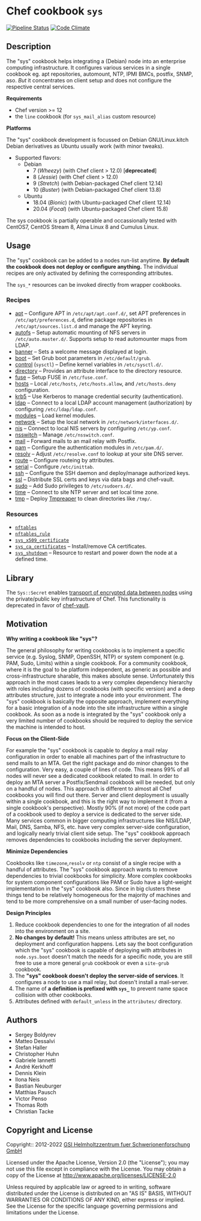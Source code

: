 # Chef cookbook `sys`

[![Pipeline Status](https://git.gsi.de/chef/cookbooks/sys/badges/master/pipeline.svg?ignore_skipped=true)](https://git.gsi.de/chef/cookbooks/sys/-/pipelines)
[![Code Climate](https://codeclimate.com/github/GSI-HPC/sys-chef-cookbook/badges/gpa.svg)](https://codeclimate.com/github/GSI-HPC/sys-chef-cookbook)

## Description

The "sys" cookbook helps integrating a (Debian) node into an enterprise computing infrastructure.
It configures various services in a single cookbook eg. apt repositories,
automount, NTP, IPMI BMCs, postfix, SNMP, aso.
*But* it concentrates on client setup and does not configure the respective central services.

**Requirements**

* Chef version >= 12
* the `line` cookbook (for `sys_mail_alias` custom resource)

**Platforms**

The "sys" cookbook development is focussed on Debian GNU/Linux.kitch
Debian derivatives as Ubuntu usually work (with minor tweaks).

* Supported flavors:
  - Debian
    - 7 (_Wheezy_) (with Chef client > 12.0) [**deprecated**]
    - 8 (_Jessie_) (with Chef client > 12.0)
    - 9 (_Stretch_) (with Debian-packaged Chef client 12.14)
    - 10 (_Buster_) (with Debian-packaged Chef client 13.8)
  - Ubuntu
    - 18.04 (_Bionic_) (with Ubuntu-packaged Chef client 12.14)
    - 20.04 (_Focal_) (with Ubuntu-packaged Chef client 15.8)

The sys cookbook is partially operable and occassionally tested with
CentOS7, CentOS Stream 8, Alma Linux 8 and Cumulus Linux.

## Usage

The "sys" cookbook can be added to a nodes run-list anytime.
**By default the cookbook does not deploy or configure anything.**
The individual recipes are only activated by defining the corresponding
attributes.

The `sys_*` resources can be invoked directly
from wrapper cookbooks.

### Recipes

* [apt](documents/apt.md) – Configure APT in `/etc/apt/apt.conf.d/`,
  set APT preferences in `/etc/apt/preferences.d`,
  define package repositories in `/etc/apt/sources.list.d` and
  manage the APT keyring.
* [autofs](documents/autofs.md) – Setup automatic mounting of NFS servers in
  `/etc/auto.master.d/`. Supports setup to read automounter maps from LDAP.
* [banner](documents/banner.md) – Sets a welcome message displayed at login.
* [boot](documents/boot.md) – Set Grub boot parameters in `/etc/default/grub`.
* [control](documents/sysctl.md) (`sysctl`) – Define kernel variables in `/etc/sysctl.d/`.
* [directory](documents/directory.md) – Provides an attribute interface to the directory resource.
* [fuse](documents/fuse.md) – Setup FUSE in `/etc/fuse.conf`.
* [hosts](documents/hosts.md) – Local `/etc/hosts`, `/etc/hosts.allow`, and `/etc/hosts.deny` configuration.
* [krb5](documents/krb5.md) – Use Kerberos to manage credential security (authentication).
* [ldap](documents/ldap.md) – Connect to a local LDAP account management (authorization) by configuring `/etc/ldap/ldap.conf`.
* [modules](documents/modules.md) – Load kernel modules.
* [network](documents/interfaces.md) – Setup the local network in `/etc/network/interfaces.d/`.
* [nis](documents/nis.md) – Connect to local NIS servers by configuring `/etc/yp.conf`.
* [nsswitch](documents/nsswitch.md) – Manage `/etc/nsswitch.conf`.
* [mail](documents/mail.md) – Forward mails to an mail relay with Postfix.
* [pam](documents/pam.md) – Configure the authentication modules in `/etc/pam.d/`.
* [resolv](documents/resolv.md) – Adjust `/etc/resolve.conf` to lookup at your site DNS server.
* [route](documents/route.md) – Configure routeing by attributes.
* [serial](documents/serial.md) – Configure `/etc/inittab`.
* [ssh](documents/ssh.md) – Configure the SSH daemon and deploy/manage authorized keys.
* [ssl](documents/ssl.md) – Distribute SSL certs and keys via data bags and chef-vault.
* [sudo](documents/sudo.md) – Add Sudo privileges to `/etc/sudoers.d/`.
* [time](documents/time.md) – Connect to site NTP server and set local time zone.
* [tmp](documents/tmp.md) – Deploy [Tmpreaper][reaper] to clean directories like `/tmp/`.

### Resources
* [`nftables`](documents/resources/nftables.md)
* [`nftables_rule`](documents/resources/nftables_rule.md)
* [`sys_x509_certificate`](documents/resources/sys_x509_certificate.md)
* [`sys_ca_certificates`](documents/ca_certificates.md) – Install/remove CA certificates.
* [`sys_shutdown`](documents/shutdown.md) – Resource to restart and power down the node at a defined time.

[reaper]: http://packages.debian.org/search?keywords=tmpreaper

## Library

The `Sys::Secret` enables [transport of encrypted data between nodes](documents/secret.md)
using the private/public key infrastructure of Chef.
This functionality is deprecated
in favor of [chef-vault](https://docs.chef.io/workstation/chef_vault).

## Motivation

**Why writing a cookbook like "sys"?**

The general philosophy for writing cookbooks is to implement a specific service (e.g. Syslog, SNMP, OpenSSH, NTP) or system component (e.g. PAM, Sudo, Limits) within a single cookbook. For a community cookbook, where it is the goal to be platform independent, as generic as possible and cross-infrastructure sharable, this makes absolute sense. Unfortunately this approach in the most cases leads to a very complex dependency hierarchy with roles including dozens of cookbooks (with specific version) and a deep attributes structure, just to integrate a node into your environment. The "sys" cookbook is basically the opposite approach, implement everything for a basic integration of a node into the site infrastructure within a single cookbook. As soon as a node is integrated by the "sys" cookbook only a very limited number of cookbooks should be required to deploy the service the machine is intended to host.

**Focus on the Client-Side**

For example the "sys" cookbook is capable to deploy a mail relay configuration in order to enable all machines part of the infrastructure to send mails to an MTA. Get the right package and do minor changes to the configuration. Very easy, a couple of lines of code. This means 99% of all nodes will never see a dedicated cookbook related to mail. In order to deploy an MTA server a Postfix/Sendmail cookbook will be needed, but only on a handful of nodes. This approach is different to almost all Chef cookbooks you will find out there. Server and client deployment is usually within a single cookbook, and this is the right way to implement it (from a single cookbook's perspective). Mostly 90% (if not more) of the code part of a cookbook used to deploy a service is dedicated to the server side. Many services common in bigger computing infrastructures like NIS/LDAP, Mail, DNS, Samba, NFS, etc. have very complex server-side configuration, and logically nearly trivial client side setup. The "sys" cookbook approach removes dependencies to cookbooks including the server deployment.

**Minimize Dependencies**

Cookbooks like `timezone`,`resolv` or `ntp` consist of a single recipe with a handful of attributes. The "sys" cookbook approach wants to remove dependencies to trivial cookbooks for simplicity. More complex cookbooks for system component configurations like PAM or Sudo have a light-weight implementation in the "sys" cookbook also. Since in big clusters these things tend to be relatively homogeneous for the majority of machines and tend to be more comprehensive on a small number of user-facing nodes.

**Design Principles**

1. Reduce cookbook dependencies to one for the integration of all nodes into the environment on a site.
2. **No changes by default!** This means unless attributes are set, no deployment and configuration happens. Lets say the boot configuration which the "sys" cookbook is capable of deploying with attributes in `node.sys.boot` doesn't match the needs for a specific node, you are still free to use a more general `grub` cookbook or even a `site-grub` cookbook.
3. The **"sys" cookbook doesn't deploy the server-side of services**. It configures a node to use a mail relay, but doesn't install a mail-server.
4. The name of **a definition is prefixed with `sys_`** to prevent name space collision with other cookbooks.
5. Attributes defined with `default_unless` in the `attributes/` directory.

## Authors

* Sergey Boldyrev
* Matteo Dessalvi
* Stefan Haller
* Christopher Huhn
* Gabriele Iannetti
* André Kerkhoff
* Dennis Klein
* Ilona Neis
* Bastian Neuburger
* Matthias Pausch
* Victor Penso
* Thomas Roth
* Christian Tacke

## Copyright and License

Copyright:: 2012-2022 [GSI Helmholtzzentrum fuer Schwerionenforschung GmbH](https://gsi.de)

Licensed under the Apache License, Version 2.0 (the "License");
you may not use this file except in compliance with the License.
You may obtain a copy of the License at
http://www.apache.org/licenses/LICENSE-2.0

Unless required by applicable law or agreed to in writing, software
distributed under the License is distributed on an "AS IS" BASIS,
WITHOUT WARRANTIES OR CONDITIONS OF ANY KIND, either express or implied.
See the License for the specific language governing permissions and
limitations under the License.

